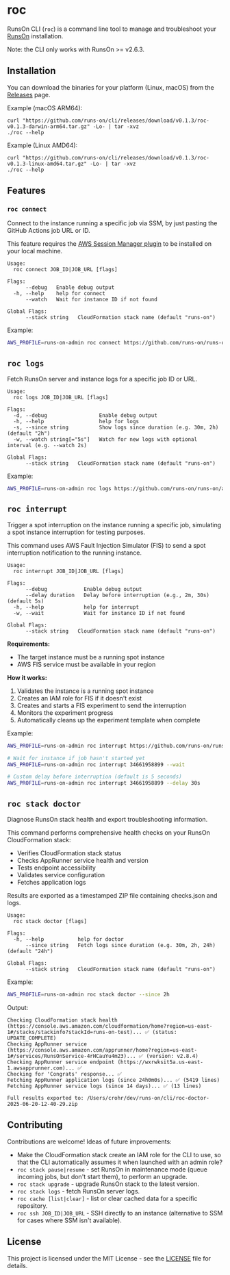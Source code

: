 # roc

RunsOn CLI (`roc`) is a command line tool to manage and troubleshoot your [RunsOn](https://runs-on.com) installation.

Note: the CLI only works with RunsOn >= v2.6.3.

## Installation

You can download the binaries for your platform (Linux, macOS) from the [Releases](https://github.com/runs-on/cli/releases/latest) page.

Example (macOS ARM64):

```
curl "https://github.com/runs-on/cli/releases/download/v0.1.3/roc-v0.1.3-darwin-arm64.tar.gz" -Lo- | tar -xvz
./roc --help
```

Example (Linux AMD64):

```
curl "https://github.com/runs-on/cli/releases/download/v0.1.3/roc-v0.1.3-linux-amd64.tar.gz" -Lo- | tar -xvz
./roc --help
```

## Features

### `roc connect`

Connect to the instance running a specific job via SSM, by just pasting the GitHub Actions job URL or ID.

This feature requires the [AWS Session Manager plugin](https://docs.aws.amazon.com/systems-manager/latest/userguide/session-manager-working-with-install-plugin.html) to be installed on your local machine.

```
Usage:
  roc connect JOB_ID|JOB_URL [flags]

Flags:
      --debug   Enable debug output
  -h, --help    help for connect
      --watch   Wait for instance ID if not found

Global Flags:
      --stack string   CloudFormation stack name (default "runs-on")
```

Example:

```bash
AWS_PROFILE=runs-on-admin roc connect https://github.com/runs-on/runs-on/actions/runs/12415485296/job/34661958899
```

## `roc logs`

Fetch RunsOn server and instance logs for a specific job ID or URL.

```
Usage:
  roc logs JOB_ID|JOB_URL [flags]

Flags:
  -d, --debug                 Enable debug output
  -h, --help                  help for logs
  -s, --since string          Show logs since duration (e.g. 30m, 2h) (default "2h")
  -w, --watch string[="5s"]   Watch for new logs with optional interval (e.g. --watch 2s)

Global Flags:
      --stack string   CloudFormation stack name (default "runs-on")
```

Example:

```bash
AWS_PROFILE=runs-on-admin roc logs https://github.com/runs-on/runs-on/actions/runs/12415485296/job/34661958899 --watch
```

## `roc interrupt`

Trigger a spot interruption on the instance running a specific job, simulating a spot instance interruption for testing purposes.

This command uses AWS Fault Injection Simulator (FIS) to send a spot interruption notification to the running instance.

```
Usage:
  roc interrupt JOB_ID|JOB_URL [flags]

Flags:
      --debug            Enable debug output
      --delay duration   Delay before interruption (e.g., 2m, 30s) (default 5s)
  -h, --help             help for interrupt
  -w, --wait             Wait for instance ID if not found

Global Flags:
      --stack string   CloudFormation stack name (default "runs-on")
```

**Requirements:**
- The target instance must be a running spot instance
- AWS FIS service must be available in your region

**How it works:**
1. Validates the instance is a running spot instance
2. Creates an IAM role for FIS if it doesn't exist
3. Creates and starts a FIS experiment to send the interruption
4. Monitors the experiment progress
5. Automatically cleans up the experiment template when complete

Example:

```bash
AWS_PROFILE=runs-on-admin roc interrupt https://github.com/runs-on/runs-on/actions/runs/12415485296/job/34661958899
```

```bash
# Wait for instance if job hasn't started yet
AWS_PROFILE=runs-on-admin roc interrupt 34661958899 --wait

# Custom delay before interruption (default is 5 seconds)
AWS_PROFILE=runs-on-admin roc interrupt 34661958899 --delay 30s
```

## `roc stack doctor`

Diagnose RunsOn stack health and export troubleshooting information.

This command performs comprehensive health checks on your RunsOn CloudFormation stack:
- Verifies CloudFormation stack status
- Checks AppRunner service health and version
- Tests endpoint accessibility  
- Validates service configuration
- Fetches application logs

Results are exported as a timestamped ZIP file containing checks.json and logs.

```
Usage:
  roc stack doctor [flags]

Flags:
  -h, --help           help for doctor
      --since string   Fetch logs since duration (e.g. 30m, 2h, 24h) (default "24h")

Global Flags:
      --stack string   CloudFormation stack name (default "runs-on")
```

Example:

```bash
AWS_PROFILE=runs-on-admin roc stack doctor --since 2h
```

Output:

```
Checking CloudFormation stack health (https://console.aws.amazon.com/cloudformation/home?region=us-east-1#/stacks/stackinfo?stackId=runs-on-test)... ✅ (status: UPDATE_COMPLETE)
Checking AppRunner service (https://console.aws.amazon.com/apprunner/home?region=us-east-1#/services/RunsOnService-4rHCauYu4m23)... ✅ (version: v2.8.4)
Checking AppRunner service endpoint (https://wxrwksit5a.us-east-1.awsapprunner.com)... ✅
Checking for 'Congrats' response... ✅
Fetching AppRunner application logs (since 24h0m0s)... ✅ (5419 lines)
Fetching AppRunner service logs (since 14 days)... ✅ (13 lines)

Full results exported to: /Users/crohr/dev/runs-on/cli/roc-doctor-2025-06-20-12-40-29.zip
```

## Contributing

Contributions are welcome! Ideas of future improvements:

* Make the CloudFormation stack create an IAM role for the CLI to use, so that the CLI automatically assumes it when launched with an admin role?
* `roc stack pause|resume` - set RunsOn in maintenance mode (queue incoming jobs, but don't start them), to perform an upgrade.
* `roc stack upgrade` - upgrade RunsOn stack to the latest version.
* `roc stack logs` - fetch RunsOn server logs.
* `roc cache [list|clear]` - list or clear cached data for a specific repository.
* `roc ssh JOB_ID|JOB_URL` - SSH directly to an instance (alternative to SSM for cases where SSM isn't available).

## License

This project is licensed under the MIT License - see the [LICENSE](LICENSE) file for details.
